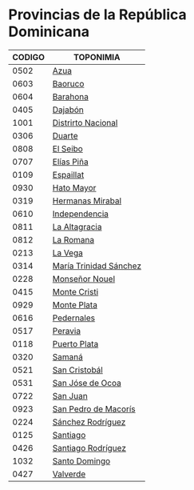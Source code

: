 # Provincias de la República Dominicana

| CODIGO | TOPONIMIA |
| --- | --- |
| 0502 | [Azua](https://github.com/jeancharlyjs/RepublicaDominicana-GEOJSON/blob/main/Provincias/geojson/AZUA.geojson) |
| 0603 | [Baoruco](https://github.com/jeancharlyjs/RepublicaDominicana-GEOJSON/blob/main/Provincias/geojson/BAORUCO.geojson) |
| 0604 | [Barahona](https://github.com/jeancharlyjs/RepublicaDominicana-GEOJSON/blob/main/Provincias/geojson/BARAHONA.geojson) |
| 0405 | [Dajabón](https://github.com/jeancharlyjs/RepublicaDominicana-GEOJSON/blob/main/Provincias/geojson/DAJAB%C3%93N.geojson) |
| 1001 | [Distrirto Nacional](https://github.com/jeancharlyjs/RepublicaDominicana-GEOJSON/blob/main/Provincias/geojson/DISTRITO%20NACIONAL.geojson) |
| 0306 | [Duarte](https://github.com/jeancharlyjs/RepublicaDominicana-GEOJSON/blob/main/Provincias/geojson/DUARTE.geojson) |
| 0808 | [El Seibo](https://github.com/jeancharlyjs/RepublicaDominicana-GEOJSON/blob/main/Provincias/geojson/EL%20SEIBO.geojson) |
| 0707 | [Elías Piña](https://github.com/jeancharlyjs/RepublicaDominicana-GEOJSON/blob/main/Provincias/geojson/EL%C3%8DAS%20PI%C3%91A.geojson) |
| 0109 | [Espaillat](https://github.com/jeancharlyjs/RepublicaDominicana-GEOJSON/blob/main/Provincias/geojson/ESPAILLAT.geojson) |
| 0930 | [Hato Mayor](https://github.com/jeancharlyjs/RepublicaDominicana-GEOJSON/blob/main/Provincias/geojson/HATO%20MAYOR.geojson) |
| 0319 | [Hermanas Mirabal](https://github.com/jeancharlyjs/RepublicaDominicana-GEOJSON/blob/main/Provincias/geojson/HERMANAS%20MIRABAL.geojson) |
| 0610 | [Independencia](https://github.com/jeancharlyjs/RepublicaDominicana-GEOJSON/blob/main/Provincias/geojson/INDEPENDENCIA.geojson) |
| 0811 | [La Altagracia](https://github.com/jeancharlyjs/RepublicaDominicana-GEOJSON/blob/main/Provincias/geojson/LA%20ALTAGRACIA.geojson) |
| 0812 | [La Romana](https://github.com/jeancharlyjs/RepublicaDominicana-GEOJSON/blob/main/Provincias/geojson/LA%20ROMANA.geojson) |
| 0213 | [La Vega](https://github.com/jeancharlyjs/RepublicaDominicana-GEOJSON/blob/main/Provincias/geojson/LA%20VEGA.geojson) |
| 0314 | [María Trinidad Sánchez ](https://github.com/jeancharlyjs/RepublicaDominicana-GEOJSON/blob/main/Provincias/geojson/MAR%C3%8DA%20TRINIDAD%20S%C3%81NCHEZ.geojson)|
| 0228 | [Monseñor Nouel](https://github.com/jeancharlyjs/RepublicaDominicana-GEOJSON/blob/main/Provincias/geojson/MONSE%C3%91OR%20NOUEL.geojson) |
| 0415 | [Monte Cristi](https://github.com/jeancharlyjs/RepublicaDominicana-GEOJSON/blob/main/Provincias/geojson/MONTE%20CRISTI.geojson) |
| 0929 | [Monte Plata ](https://github.com/jeancharlyjs/RepublicaDominicana-GEOJSON/blob/main/Provincias/geojson/MONTE%20PLATA.geojson)|
| 0616 | [Pedernales](https://github.com/jeancharlyjs/RepublicaDominicana-GEOJSON/blob/main/Provincias/geojson/PEDERNALES.geojson) |
| 0517 | [Peravia](https://github.com/jeancharlyjs/RepublicaDominicana-GEOJSON/blob/main/Provincias/geojson/PERAVIA.geojson) |
| 0118 | [Puerto Plata](https://github.com/jeancharlyjs/RepublicaDominicana-GEOJSON/blob/main/Provincias/geojson/PUERTO%20PLATA.geojson) |
| 0320 | [Samaná](https://github.com/jeancharlyjs/RepublicaDominicana-GEOJSON/blob/main/Provincias/geojson/SAMAN%C3%81.geojson) |
| 0521 | [San Cristobál](https://github.com/jeancharlyjs/RepublicaDominicana-GEOJSON/blob/main/Provincias/geojson/SAN%20CRIST%C3%93BAL.geojson) |
| 0531 | [San Jóse de Ocoa](https://github.com/jeancharlyjs/RepublicaDominicana-GEOJSON/blob/main/Provincias/geojson/SAN%20JOS%C3%89%20DE%20OCOA.geojson) |
| 0722 | [San Juan](https://github.com/jeancharlyjs/RepublicaDominicana-GEOJSON/blob/main/Provincias/geojson/SAN%20JUAN.geojson) |
| 0923 | [San Pedro de Macorís](https://github.com/jeancharlyjs/RepublicaDominicana-GEOJSON/blob/main/Provincias/geojson/SAN%20PEDRO%20DE%20MACOR%C3%8DS.geojson) |
| 0224 | [Sánchez Rodríguez](https://github.com/jeancharlyjs/RepublicaDominicana-GEOJSON/blob/main/Provincias/geojson/SANCHEZ%20RAM%C3%8DREZ.geojson) |
| 0125 | [Santiago](https://github.com/jeancharlyjs/RepublicaDominicana-GEOJSON/blob/main/Provincias/geojson/SANTIAGO.geojson) |
| 0426 | [Santiago Rodríguez](https://github.com/jeancharlyjs/RepublicaDominicana-GEOJSON/blob/main/Provincias/geojson/SANTIAGO%20RODR%C3%8DGUEZ.geojson) |
| 1032 | [Santo Domingo](https://github.com/jeancharlyjs/RepublicaDominicana-GEOJSON/blob/main/Provincias/geojson/SANTO%20DOMINGO.geojson) |
| 0427 | [Valverde](https://github.com/jeancharlyjs/RepublicaDominicana-GEOJSON/blob/main/Provincias/geojson/VALVERDE.geojson) |
